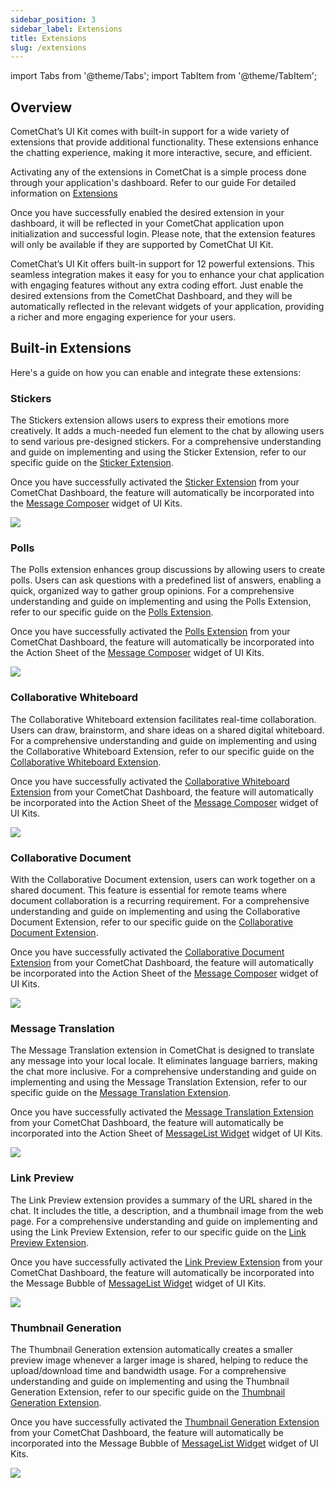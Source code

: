 ```yaml
---
sidebar_position: 3
sidebar_label: Extensions
title: Extensions
slug: /extensions
---
```


import Tabs from '@theme/Tabs';
import TabItem from '@theme/TabItem';

## Overview

CometChat’s UI Kit comes with built-in support for a wide variety of extensions that provide additional functionality. These extensions enhance the chatting experience, making it more interactive, secure, and efficient.

Activating any of the extensions in CometChat is a simple process done through your application's dashboard. Refer to our guide For detailed information on [Extensions](/extensions/overview)

Once you have successfully enabled the desired extension in your dashboard, it will be reflected in your CometChat application upon initialization and successful login. Please note, that the extension features will only be available if they are supported by CometChat UI Kit.

CometChat’s UI Kit offers built-in support for 12 powerful extensions. This seamless integration makes it easy for you to enhance your chat application with engaging features without any extra coding effort. Just enable the desired extensions from the CometChat Dashboard, and they will be automatically reflected in the relevant widgets of your application, providing a richer and more engaging experience for your users.

## Built-in Extensions

Here's a guide on how you can enable and integrate these extensions:

### Stickers

The Stickers extension allows users to express their emotions more creatively. It adds a much-needed fun element to the chat by allowing users to send various pre-designed stickers. For a comprehensive understanding and guide on implementing and using the Sticker Extension, refer to our specific guide on the [Sticker Extension](/extensions/stickers).

Once you have successfully activated the [Sticker Extension](/extensions/stickers) from your CometChat Dashboard, the feature will automatically be incorporated into the [Message Composer](/ui-kit/flutter/message-composer) widget of UI Kits.

![](../../assets/features/chat/extensions/stickers.png)

### Polls

The Polls extension enhances group discussions by allowing users to create polls. Users can ask questions with a predefined list of answers, enabling a quick, organized way to gather group opinions. For a comprehensive understanding and guide on implementing and using the Polls Extension, refer to our specific guide on the [Polls Extension](/extensions/polls).

Once you have successfully activated the [Polls Extension](/extensions/polls) from your CometChat Dashboard, the feature will automatically be incorporated into the Action Sheet of the [Message Composer](/ui-kit/flutter/message-composer) widget of UI Kits.

![](../../assets/features/chat/extensions/polls.png)

### Collaborative Whiteboard

The Collaborative Whiteboard extension facilitates real-time collaboration. Users can draw, brainstorm, and share ideas on a shared digital whiteboard. For a comprehensive understanding and guide on implementing and using the Collaborative Whiteboard Extension, refer to our specific guide on the [Collaborative Whiteboard Extension](/extensions/collaborative-whiteboard).

Once you have successfully activated the [Collaborative Whiteboard Extension](/extensions/collaborative-whiteboard) from your CometChat Dashboard, the feature will automatically be incorporated into the Action Sheet of the [Message Composer](/ui-kit/flutter/message-composer) widget of UI Kits.

![](../../assets/features/chat/extensions/collaborative_whiteboard.png)

### Collaborative Document

With the Collaborative Document extension, users can work together on a shared document. This feature is essential for remote teams where document collaboration is a recurring requirement. For a comprehensive understanding and guide on implementing and using the Collaborative Document Extension, refer to our specific guide on the [Collaborative Document Extension](/extensions/collaborative-document).

Once you have successfully activated the [Collaborative Document Extension](/extensions/collaborative-document) from your CometChat Dashboard, the feature will automatically be incorporated into the Action Sheet of the [Message Composer](/ui-kit/flutter/message-composer) widget of UI Kits.

![](../../assets/features/chat/extensions/collaborative_document.png)


### Message Translation

The Message Translation extension in CometChat is designed to translate any message into your local locale. It eliminates language barriers, making the chat more inclusive. For a comprehensive understanding and guide on implementing and using the Message Translation Extension, refer to our specific guide on the [Message Translation Extension](/extensions/message-translation).

Once you have successfully activated the [Message Translation Extension](/extensions/message-translation) from your CometChat Dashboard, the feature will automatically be incorporated into the Action Sheet of [MessageList Widget](/ui-kit/flutter/message-list) widget of UI Kits.

![](../../assets/features/chat/extensions/message_translation.png)

### Link Preview

The Link Preview extension provides a summary of the URL shared in the chat. It includes the title, a description, and a thumbnail image from the web page. For a comprehensive understanding and guide on implementing and using the Link Preview Extension, refer to our specific guide on the [Link Preview Extension](/extensions/link-preview).

Once you have successfully activated the [Link Preview Extension](/extensions/link-preview) from your CometChat Dashboard, the feature will automatically be incorporated into the Message Bubble of [MessageList Widget](/ui-kit/flutter/message-list) widget of UI Kits.

![](../../assets/features/chat/extensions/link_preview.png)


### Thumbnail Generation

The Thumbnail Generation extension automatically creates a smaller preview image whenever a larger image is shared, helping to reduce the upload/download time and bandwidth usage. For a comprehensive understanding and guide on implementing and using the Thumbnail Generation Extension, refer to our specific guide on the [Thumbnail Generation Extension](/extensions/thumbnail-generation).

Once you have successfully activated the [Thumbnail Generation Extension](/extensions/thumbnail-generation) from your CometChat Dashboard, the feature will automatically be incorporated into the Message Bubble of [MessageList Widget](/ui-kit/flutter/message-list) widget of UI Kits.

![](../../assets/features/chat/extensions/thumbnail_generation.png)


